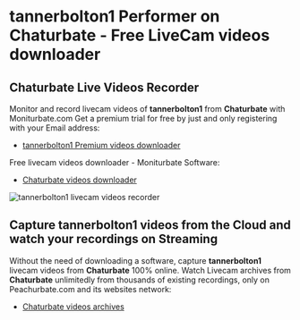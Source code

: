 # tannerbolton1 Performer on Chaturbate - Free LiveCam videos downloader

## Chaturbate Live Videos Recorder

Monitor and record livecam videos of **tannerbolton1** from **Chaturbate** with Moniturbate.com
Get a premium trial for free by just and only registering with your Email address:
* [tannerbolton1 Premium videos downloader](https://moniturbate.com/request-demo-licence-key.html)

Free livecam videos downloader - Moniturbate Software:
* [Chaturbate videos downloader](https://moniturbate.com/moniturbate-download-software.html)

![tannerbolton1 livecam videos recorder](https://peachurnet.com/templates/moniturbate-software.png)


## Capture tannerbolton1 videos from the Cloud and watch your recordings on Streaming

Without the need of downloading a software, capture **tannerbolton1** livecam videos from **Chaturbate** 100% online.
Watch Livecam archives from **Chaturbate** unlimitedly from thousands of existing recordings, only on Peachurbate.com and its websites network:
* [Chaturbate videos archives](https://peachurnet.com/)